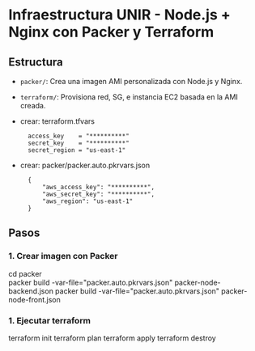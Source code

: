 # Infraestructura UNIR - Node.js + Nginx con Packer y Terraform

## Estructura

- `packer/`: Crea una imagen AMI personalizada con Node.js y Nginx.
- `terraform/`: Provisiona red, SG, e instancia EC2 basada en la AMI creada.

- crear:  terraform.tfvars

        access_key    = "**********"
        secret_key    = "**********"
        secret_region = "us-east-1"

- crear:  packer/packer.auto.pkrvars.json

        {
            "aws_access_key": "**********",
            "aws_secret_key": "**********",
            "aws_region": "us-east-1"
        }


## Pasos

### 1. Crear imagen con Packer

cd packer                         
packer build -var-file="packer.auto.pkrvars.json" packer-node-backend.json 
packer build -var-file="packer.auto.pkrvars.json" packer-node-front.json 

### 1. Ejecutar terraform

terraform init
terraform plan
terraform apply
terraform destroy
